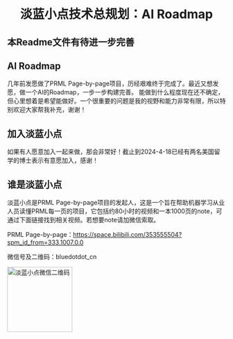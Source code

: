 <div align="center"><h1> 淡蓝小点技术总规划：AI Roadmap </h1></div>

## 本Readme文件有待进一步完善

## AI Roadmap
几年前发愿做了PRML Page-by-page项目，历经艰难终于完成了。最近又想发愿，做一个AI的Roadmap，一步一步构建完善。
能做到什么程度现在还不确定，但心里想着是希望能做好。​一个很重要的问题是我的视野和能力非常有限，所以特别欢迎大家帮我补充，谢谢！


## 加入淡蓝小点
​如果有人愿意加入一起来做，那会非常好！截止到2024-4-18已经有两名美国留学的博士表示有意愿加入，感谢！

## 谁是淡蓝小点
淡蓝小点是PRML Page-by-page项目的发起人，这是一个旨在帮助机器学习从业人员读懂PRML每一页的项目，它包括约80小时的视频和一本1000页的note，可通过下面链接找到相关视频。若想要note请加微信索取。

PRML Page-by-page：https://space.bilibili.com/353555504?spm_id_from=333.1007.0.0

微信号及二维码：bluedotdot_cn

<img src="wechat.jpg" alt="淡蓝小点微信二维码" width="150" height="150">
